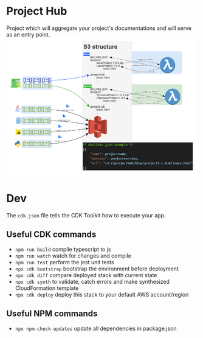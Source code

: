 # Project Hub
Project which will aggregate your project's documentations and will serve as an entry point.
![Project Hub architecture with blue/green deployment strategy](./resource/projectHub.png)

# Dev
The `cdk.json` file tells the CDK Toolkit how to execute your app.

## Useful CDK commands

* `npm run build`         compile typescript to js
* `npm run watch`         watch for changes and compile
* `npm run test`          perform the jest unit tests
* `npx cdk bootstrap`     bootstrap the environment before deployment
* `npx cdk diff`          compare deployed stack with current state
* `npx cdk synth`         to validate, catch errors and make synthesized CloudFormation template
* `npx cdk deploy`        deploy this stack to your default AWS account/region

## Useful NPM commands
* `npx npm-check-updates` update all dependencies in package.json
